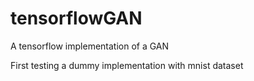 # tensorflowGAN
A tensorflow implementation of a GAN

First testing a dummy implementation with mnist dataset